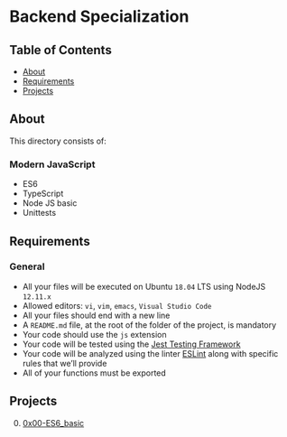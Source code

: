 # Backend Specialization

## Table of Contents

* [About](#about)
* [Requirements](#requirements)
* [Projects](#projects)

## About

This directory consists of:
### Modern JavaScript
- ES6
- TypeScript
- Node JS basic
- Unittests

## Requirements
### General
* All your files will be executed on Ubuntu `18.04` LTS using NodeJS `12.11.x`
* Allowed editors: `vi`, `vim`, `emacs`, `Visual Studio Code`
* All your files should end with a new line
* A `README.md` file, at the root of the folder of the project, is mandatory
* Your code should use the `js` extension
* Your code will be tested using the [Jest Testing Framework](https://jestjs.io/)
* Your code will be analyzed using the linter [ESLint](https://eslint.org/) along with specific rules that we’ll provide
* All of your functions must be exported

## Projects
0. [0x00-ES6_basic](./0x00-ES6_basic)
